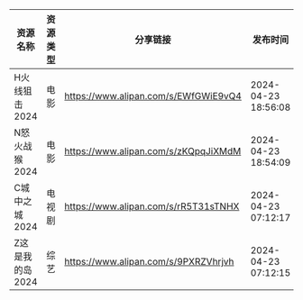 | 资源名称       | 资源类型 | 分享链接                                 | 发布时间                |
| ---------- | ---- | ------------------------------------ | ------------------- |
| H火线狙击2024  | 电影   | https://www.alipan.com/s/EWfGWiE9vQ4 | 2024-04-23 18:56:08 |
| N怒火战猴2024  | 电影   | https://www.alipan.com/s/zKQpqJiXMdM | 2024-04-23 18:54:09 |
| C城中之城2024  | 电视剧  | https://www.alipan.com/s/rR5T31sTNHX | 2024-04-23 07:12:17 |
| Z这是我的岛2024 | 综艺   | https://www.alipan.com/s/9PXRZVhrjvh | 2024-04-23 07:12:15 |
